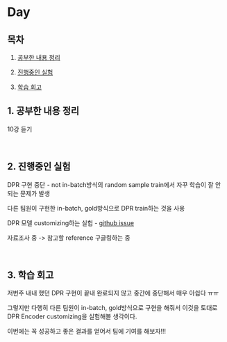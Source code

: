 <!--
구조
*
    *
        * <br>
            &nbsp; - &nbsp; <br>
                &nbsp;&nbsp;&nbsp;&nbsp; ‣ &nbsp; <br>
                    &nbsp;&nbsp;&nbsp;&nbsp;&nbsp;&nbsp;&nbsp;&nbsp; * &nbsp; <br>
-->

# Day 

## 목차 

1. [공부한 내용 정리](#1-공부한-내용-정리)

2. [진행중인 실험](#2-진행중인-실험)

3. [학습 회고](#3-학습-회고)

## 1. 공부한 내용 정리

10강 듣기

<br>

## 2. 진행중인 실험

DPR 구현 중단 - not in-batch방식의 random sample train에서 자꾸 학습이 잘 안되는 문제가 발생 

다른 팀원이 구현한 in-batch, gold방식으로 DPR train하는 것을 사용

DPR 모델 customizing하는 실험 - [github issue](https://github.com/boostcampaitech2/mrc-level2-nlp-04/issues/26)

자료조사 중 -> 참고할 reference 구글링하는 중

<br>


## 3. 학습 회고

저번주 내내 했던 DPR 구현이 끝내 완료되지 않고 중간에 중단해서 매우 아쉽다 ㅠㅠ

그렇지만 다행히 다른 팀원이 in-batch, gold방식으로 구현을 해줘서 이것을 토대로 DPR Encoder customizing을 실험해볼 생각이다.

이번에는 꼭 성공하고 좋은 결과를 얻어서 팀에 기여를 해보자!!!

<br>